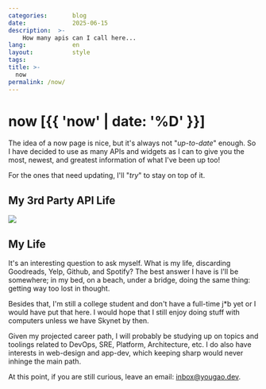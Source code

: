```yaml
---
categories:       blog
date:             2025-06-15
description:  >-
    How many apis can I call here...
lang:             en
layout:           style
tags:
title: >-
  now
permalink: /now/
---
```


# now [{{ 'now' | date: '%D' }}]

The idea of a now page is nice, but it's always not "*up-to-date*" enough. So I have decided to use as many APIs and widgets as I can to give you the most, newest, and greatest information of what I've been up too!

For the ones that need updating, I'll "*try*" to stay on top of it.

## My 3rd Party API Life

<section class="row">
    <div id="goodreads" class="col-12 col-md-6">
    </div>
    <div id="yelp" class="col-12 col-md-6">
    </div>
    <img src="https://github-readme-stats.vercel.app/api?username=You-Gao&show_icons=true&count_private=true)"/>
</section>

## My Life

It's an interesting question to ask myself. What is my life, discarding Goodreads, Yelp, Github, and Spotify? The best answer I have is I'll be somewhere; in my bed, on a beach, under a bridge, doing the same thing: getting way too lost in thought.

Besides that, I'm still a college student and don't have a full-time j\*b yet or I would have put that here. I would hope that I still enjoy doing stuff with computers unless we have Skynet by then. 

Given my projected career path, I will probably be studying up on topics and toolings related to DevOps, SRE, Platform, Architecture, etc. I do also have interests in web-design and app-dev, which keeping sharp would never inhinge the main path.

At this point, if you are still curious, leave an email: [inbox@yougao.dev](mailto:hello@yougao.dev).
